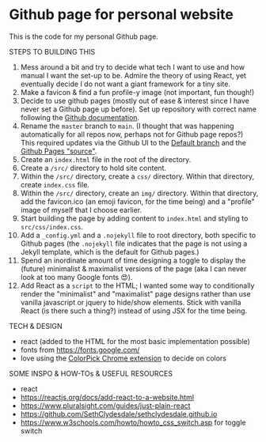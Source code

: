 # Github page for personal website

This is the code for my personal Github page.

STEPS TO BUILDING THIS
1. Mess around a bit and try to decide what tech I want to use and how manual I want the set-up to be. Admire the theory of using React, yet eventually decide I do not want a giant framework for a tiny site.
2. Make a favicon & find a fun profile-y image (not important, fun though!)
3. Decide to use github pages (mostly out of ease & interest since I have never set a Github page up before). Set up repository with correct name following the [Github documentation](https://docs.github.com/en/pages/getting-started-with-github-pages/creating-a-github-pages-site).
4. Rename the `master` branch to `main`. (I thought that was happening automatically for all repos now, perhaps not for Github page repos?) This required updates via the Github UI to the [Default branch](https://github.com/tesslins/tesslins.github.io/settings/branches) and the [Github Pages "source"](https://github.com/tesslins/tesslins.github.io/settings/pages).
5. Create an `index.html` file in the root of the directory.
6. Create a `/src/` directory to hold site content. 
7. Within the `/src/` directory, create a `css/` directory. Within that directory, create `index.css` file.
8. Within the `/src/` directory, create an `img/` directory. Within that directory, add the favicon.ico (an emoji favicon, for the time being) and a "profile" image of myself that I choose earlier.
9. Start building the page by adding content to `index.html` and styling to `src/css/index.css`.
10. Add a `_config.yml` and a `.nojekyll` file to root directory, both specific to Github pages (the `.nojekyll` file indicates that the page is not using a Jekyll template, which is the default for Github pages.)
11. Spend an inordinate amount of time designing a toggle to display the (future) minimalist & maximalist versions of the page (aka I can never look at too many Google fonts 😍).
12. Add React as a `script` to the HTML; I wanted some way to conditionally render the "minimalist" and "maximalist" page designs rather than use vanilla javascript or jquery to hide/show elements. Stick with vanilla React (is there such a thing?) instead of using JSX for the time being.

TECH & DESIGN
- react (added to the HTML for the most basic implementation possible)
- fonts from https://fonts.google.com/
- love using the [ColorPick Chrome extension](https://chrome.google.com/webstore/detail/colorpick-eyedropper/ohcpnigalekghcmgcdcenkpelffpdolg?hl=en) to decide on colors

SOME INSPO & HOW-TOs & USEFUL RESOURCES
- react
- 	https://reactjs.org/docs/add-react-to-a-website.html
- 	https://www.pluralsight.com/guides/just-plain-react
- https://github.com/SethClydesdale/sethclydesdale.github.io
- https://www.w3schools.com/howto/howto_css_switch.asp for toggle switch